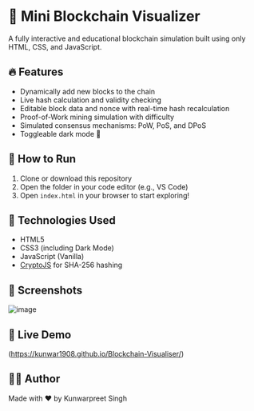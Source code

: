 # 🧱 Mini Blockchain Visualizer

A fully interactive and educational blockchain simulation built using only HTML, CSS, and JavaScript.

## 🔥 Features
- Dynamically add new blocks to the chain
- Live hash calculation and validity checking
- Editable block data and nonce with real-time hash recalculation
- Proof-of-Work mining simulation with difficulty
- Simulated consensus mechanisms: PoW, PoS, and DPoS
- Toggleable dark mode 🌙

## 🚀 How to Run

1. Clone or download this repository
2. Open the folder in your code editor (e.g., VS Code)
3. Open `index.html` in your browser to start exploring!

## 🧠 Technologies Used
- HTML5
- CSS3 (including Dark Mode)
- JavaScript (Vanilla)
- [CryptoJS](https://cdnjs.com/libraries/crypto-js) for SHA-256 hashing

## 📸 Screenshots
![image](https://github.com/user-attachments/assets/7ebb2c4c-02c4-4b54-a4af-795fccd5a104)


## 📂 Live Demo
(https://kunwar1908.github.io/Blockchain-Visualiser/)

## 👨‍💻 Author
Made with ❤️ by Kunwarpreet Singh

